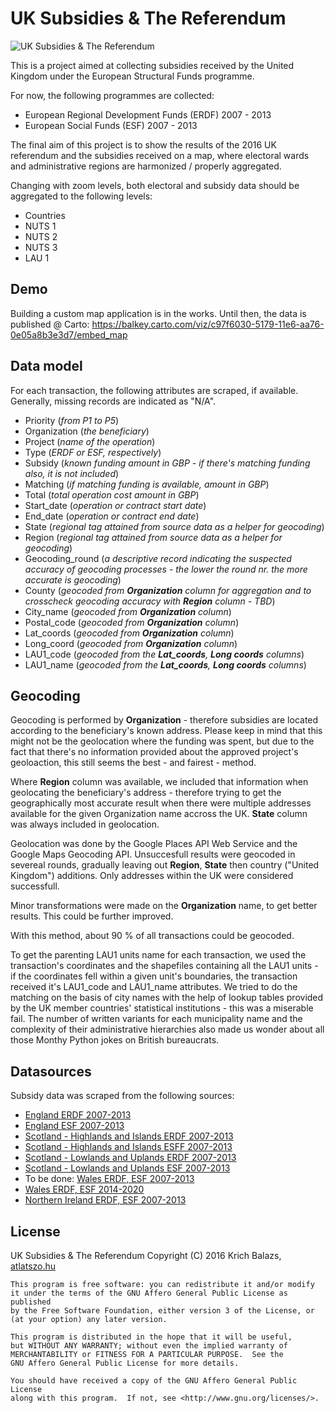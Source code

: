 # UK Subsidies & The Referendum

![UK Subsidies & The Referendum](/img/code.jpg)

This is a project aimed at collecting subsidies received by the United Kingdom under the European Structural Funds programme.

For now, the following programmes are collected:

* European Regional Development Funds (ERDF) 2007 - 2013
* European Social Funds (ESF) 2007 - 2013

The final aim of this project is to show the results of the 2016 UK referendum and the subsidies received on a map, where electoral wards and administrative regions are harmonized / properly aggregated.

Changing with zoom levels, both electoral and subsidy data should be aggregated to the following levels:

* Countries
* NUTS 1
* NUTS 2
* NUTS 3
* LAU 1

## Demo

Building a custom map application is in the works. Until then, the data is published @ Carto:
https://balkey.carto.com/viz/c97f6030-5179-11e6-aa76-0e05a8b3e3d7/embed_map

## Data model

For each transaction, the following attributes are scraped, if available. Generally, missing records are indicated as "N/A".

* Priority (*from P1 to P5*)
* Organization (*the beneficiary*)
* Project (*name of the operation*)
* Type (*ERDF or ESF, respectively*)
* Subsidy (*known funding amount in GBP - if there's matching funding also, it is not included*)
* Matching (*if matching funding is available, amount in GBP*)
* Total (*total operation cost amount in GBP*)
* Start_date (*operation or contract start date*)
* End_date (*operation or contract end date*)
* State (*regional tag attained from source data as a helper for geocoding*)
* Region (*regional tag attained from source data as a helper for geocoding*)
* Geocoding_round (*a descriptive record indicating the suspected accuracy of geocoding processes - the lower the round nr. the more accurate is geocoding*)
* County (*geocoded from **Organization** column for aggregation and to crosscheck geocoding accuracy with **Region** column - TBD*)
* City_name (*geocoded from **Organization** column*)
* Postal_code (*geocoded from **Organization** column*)
* Lat_coords (*geocoded from **Organization** column*)
* Long_coord (*geocoded from **Organization** column*)
* LAU1_code (*geocoded from the **Lat_coords**, **Long coords** columns*)
* LAU1_name (*geocoded from the **Lat_coords**, **Long coords** columns*)

## Geocoding

Geocoding is performed by **Organization** - therefore subsidies are located according to the beneficiary's known address. Please keep in mind that this might not be the geolocation where the funding was spent, but due to the fact that there's no information provided about the approved project's geoloaction, this still seems the best - and fairest - method.

Where **Region** column was available, we included that information when geolocating the beneficiary's address - therefore trying to get the geographically most accurate result when there were multiple addresses available for the given Organization name accross the UK. **State** column was always included in geolocation.

Geolocation was done by the Google Places API Web Service and the Google Maps Geocoding API. Unsuccesfull results were geocoded in severeal rounds, gradually leaving out **Region**, **State** then country ("United Kingdom") additions. Only addresses within the UK were considered successfull.

Minor transformations were made on the **Organization** name, to get better results. This could be further improved.

With this method, about 90 % of all transactions could be geocoded.

To get the parenting LAU1 units name for each transaction, we used the transaction's coordinates and the shapefiles containing all the LAU1 units - if the coordinates fell within a given unit's boundaries, the transaction received it's LAU1_code and LAU1_name attributes. We tried to do the matching on the basis of city names with the help of lookup tables provided by the UK member countries' statistical institutions - this was a miserable fail. The number of written variants for each municipality name and the complexity of their administrative hierarchies also made us wonder about all those Monthy Python jokes on British bureaucrats.

## Datasources

Subsidy data was scraped from the following sources:

* [England ERDF 2007-2013](https://www.gov.uk/guidance/erdf-programmes-progress-and-achievements)
* [England ESF 2007-2013](https://www.gov.uk/government/collections/esf-funding-allocations-2007-to-2013)
* [Scotland - Highlands and Islands ERDF 2007-2013](http://www.gov.scot/Topics/Business-Industry/support/17404/StructuralFunds2007-201/17404/HIERDFJuly2013)
* [Scotland - Highlands and Islands ESFF 2007-2013](http://www.gov.scot/Topics/Business-Industry/support/17404/StructuralFunds2007-201/17404/HIESFJuly2013)
* [Scotland - Lowlands and Uplands ERDF 2007-2013](http://www.gov.scot/Topics/Business-Industry/support/17404/StructuralFunds2007-201/17405/LUPSERDFPojectsJul2013)
* [Scotland - Lowlands and Uplands ESF 2007-2013](http://www.gov.scot/Topics/Business-Industry/support/17404/StructuralFunds2007-201/17405/LUPSESFProjectsJul13)
* To be done: [Wales ERDF, ESF 2007-2013](http://gov.wales/funding/eu-funds/previous/searchprojects/?lang=en)
* [Wales ERDF, ESF 2014-2020](http://gov.wales/funding/eu-funds/2014-2020/looking/approved-projects/?lang=en)
* [Northern Ireland ERDF, ESF 2007-2013](http://successes.eugrants.org/default.aspx)

## License

UK Subsidies & The Referendum
Copyright (C) 2016 Krich Balazs, [atlatszo.hu](https://atlatszo.hu)

    This program is free software: you can redistribute it and/or modify
    it under the terms of the GNU Affero General Public License as published
    by the Free Software Foundation, either version 3 of the License, or
    (at your option) any later version.

    This program is distributed in the hope that it will be useful,
    but WITHOUT ANY WARRANTY; without even the implied warranty of
    MERCHANTABILITY or FITNESS FOR A PARTICULAR PURPOSE.  See the
    GNU Affero General Public License for more details.

    You should have received a copy of the GNU Affero General Public License
    along with this program.  If not, see <http://www.gnu.org/licenses/>.

